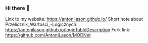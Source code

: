### Hi there 👋

Link to my website: https://antonilason.github.io/
Short note about Przelicznik_Wartosci_-Logicznych: https://antonilason.github.io/logicTableDescription
Fork link: https://github.com/AntoniLason/MODNet
<!--
**AntoniLason/Antonilason** is a ✨ _special_ ✨ repository because its `README.md` (this file) appears on your GitHub profile.

Here are some ideas to get you started:

- 🔭 I’m currently working on ...
- 🌱 I’m currently learning ...
- 👯 I’m looking to collaborate on ...
- 🤔 I’m looking for help with ...
- 💬 Ask me about ...
- 📫 How to reach me: ...
- 😄 Pronouns: ...
- ⚡ Fun fact: ...
-->
